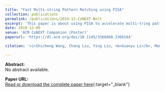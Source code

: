 ```yaml
---
title: "Fast Multi-string Pattern Matching using PISA"
collection: publications
permalink: /publications/2019-12-CoNEXT-Bolt
excerpt: 'This paper is about using PISA to accelerate multi-tring pattern matching'
date: 2019-12-09
venue: 'ACM CoNEXT Companion (Poster)'
paperurl: 'https://dl.acm.org/doi/10.1145/3360468.3368184'

citation: '<i>Shicheng Wang, Chang Liu, Ying Liu, <b>Guanyu Li</b>, Menghao Zhang, Yangyang Wang, Mingwei Xu. &quot;Fast Multi-string Pattern Matching using PISA&quot;. In ACM CoNEXT 2019 Companion (Poster), Orlando, FL, USA, December 9-12, 2019.</i>'

---
```

**Abstract:**  
No abstract available.

**Paper URL:**  
[Read or download the complete paper here](https://dl.acm.org/doi/10.1145/3360468.3368184){:target="\_blank"}
